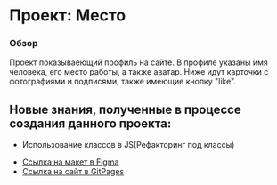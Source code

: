 # Проект: Место

### Обзор
Проект показываеющий профиль на сайте.
В профиле указаны имя человека, его место работы, а также аватар.
Ниже идут карточки с фотографиями и подписями, также имеющие кнопку "like".

## Новые знания, полученные в процессе создания данного проекта:

+ Использование классов в JS(Рефакторинг под классы) 

* [Ссылка на макет в Figma](https://www.figma.com/file/2cn9N9jSkmxD84oJik7xL7/JavaScript.-Sprint-4?t=GK6NMhjCCOY1oQuG-0)
* [Ссылка на сайт в GitPages](https://roma-commander.github.io/mesto/)

